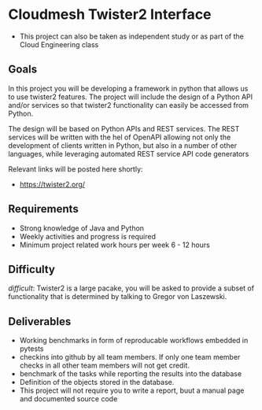 # Cloudmesh Twister2 Interface

* This project can also be taken as independent study or as part of the Cloud
  Engineering class
  
## Goals

In this project you will be developing a framework in python that allows
us to use twister2 features. The project will include the design of a
Python API and/or services so that twister2 functionality can easily
be accessed from Python.

The design will be based on Python APIs and REST services. The REST services
will be written with the hel of OpenAPI allowing not only the development of 
clients written in Python, but also in a number of other languages, while
 leveraging automated REST service API code generators

Relevant links will be posted here shortly:

*  <https://twister2.org/>

## Requirements


* Strong knowledge of Java and Python 
* Weekly activities and progress is required
* Minimum project related work hours per week 6 - 12 hours


## Difficulty

*difficult*: Twister2 is a large pacake, you will be asked to provide a
subset of functionality that is determined by talking to Gregor von
Laszewski.
  
  
## Deliverables

* Working benchmarks in form of reproducable workflows embedded in pytests
* checkins into github by all team members. If only one team member checks in
  all other team members will not get credit.
* benchmark of the tasks while reporting the results into the database
* Definition of the objects stored in the database.
* This project will not require you to write a report, buut a manual page and
  documented source code
